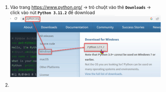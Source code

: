 1) Vào trang https://www.python.org/ $\rightarrow$ trỏ chuột vào thẻ **`Downloads`** $\rightarrow$ click vào nút **`Python 3.11.2`** để download
![How to Install Python](https://github.com/ThinhND-HUCE/na/blob/main/Resources/How-to-Install-Python-1.jpg)

2) 
